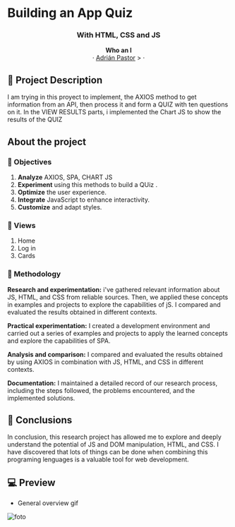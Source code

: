 <h1>Building an App Quiz</h1>

<h3 align="center">With HTML, CSS and JS</h3>

<p align="center">
  <a><strong>Who an I</strong>
  <br />
  ·
  <a href="https://github.com/apl09">Adrián Pastor</a>  
  >
  ·
</p>

## 📝 Project Description

<p>I am trying in this proyect to implement, the AXIOS method to get information from an API, then process it and form a QUIZ with ten questions on it. In the VIEW RESULTS parts, i implemented the Chart JS to show the results of the QUIZ</p>

## About the project

### 🎯 Objectives

<ol>
  <li><strong>Analyze</strong> AXIOS, SPA, CHART JS</li>
  <li><strong>Experiment</strong> using this methods to build a QUiz .</li>
  <li><strong>Optimize</strong> the user experience.</li>
  <li><strong>Integrate</strong> JavaScript to enhance interactivity.</li>
  <li><strong>Customize</strong> and adapt styles.</li>
</ol>

### 📁 Views

<ol>
  <li>Home</li>
  <li>Log in</li>
  <li>Cards</li>
</ol>

### 🔬 Methodology

<strong>Research and experimentation:</strong> i've gathered relevant information about  JS, HTML, and CSS from reliable sources. Then, we applied these concepts in examples and projects to explore the capabilities of jS. I compared and evaluated the results obtained in different contexts.

<strong>Practical experimentation:</strong> I created a development environment and carried out a series of examples and projects to apply the learned concepts and explore the capabilities of SPA.

<strong>Analysis and comparison:</strong> I compared and evaluated the results obtained by using AXIOS in combination with JS, HTML, and CSS in different contexts.

<strong>Documentation:</strong> I maintained a detailed record of our research process, including the steps followed, the problems encountered, and the implemented solutions.


## 🧠 Conclusions

<p>In conclusion, this research project has allowed me to explore and deeply understand the potential of JS and DOM manipulation, HTML, and CSS. I have discovered that lots of things can be done when combining this programing lenguages is a valuable tool for web development. </p>

## 💻 Preview 

- General overview gif

![foto](gifquiz.gif)
